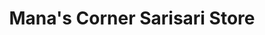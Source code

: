 ---
title: "Mana's Corner Sarisari Store"
url: /imus/manas-corner-sarisari-store/
shop: convenience
---